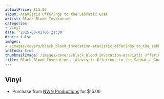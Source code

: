 ```yaml
---
actualPrice: $15.00
album: Atavistic Offerings to the Sabbatic Goat
artist: Black Blood Invocation
categories:
- Vinyl
date: '2025-03-02T06:21:30'
draft: false
images:
- /images/covers/black_blood_invocation-atavistic_offerings_to_the_sabbatic_goat.jpg
inStock: true
thumbnailImage: /images/covers/black_blood_invocation-atavistic_offerings_to_the_sabbatic_goat-thumb.jpg
title: Black Blood Invocation - Atavistic Offerings to the Sabbatic Goat
---
```


## Vinyl
* Purchase from [NWN Productions](http://shop.nwnprod.com/index.php?route=product/product&path=76&product_id=43233&sort=pd.name&order=ASC) for $15.00
